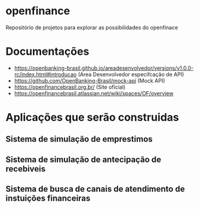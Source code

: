 # openfinance
Repositório de projetos para explorar as possibilidades do openfinace


# Documentações

- https://openbanking-brasil.github.io/areadesenvolvedor/versions/v1.0.0-rc/index.html#introducao (Area Desenvolvedor especifcação de API)
- https://github.com/OpenBanking-Brasil/mock-api (Mock API)
- https://openfinancebrasil.org.br/ (Site oficial)
- https://openfinancebrasil.atlassian.net/wiki/spaces/OF/overview 

# Aplicações que serão construidas

## Sistema de simulação de emprestimos 

## Sistema de simulação de antecipação de recebiveis

## Sistema de busca de canais de atendimento de instuições financeiras
